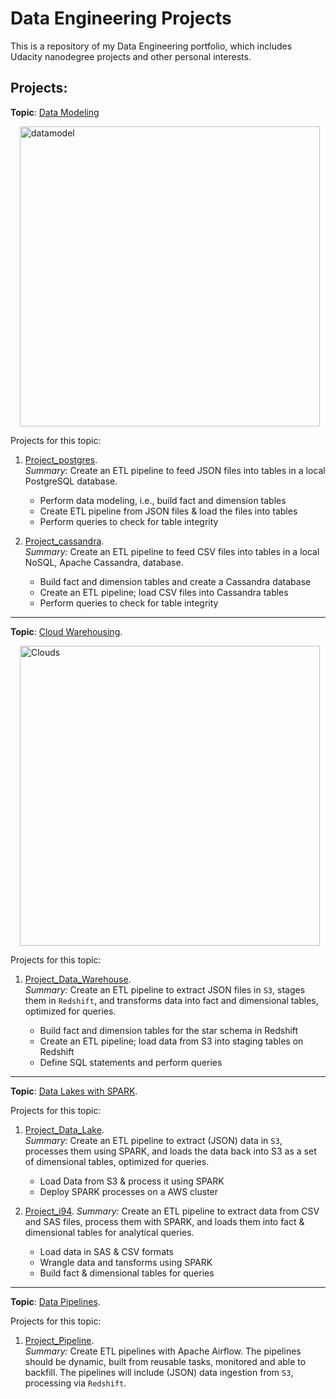 # Data Engineering Projects

This is a repository of my Data Engineering portfolio, which includes Udacity nanodegree projects and other personal interests.   


  
## Projects:

**Topic**: [Data Modeling](./projects/DataModeling/)
  
<img src="../images/modeling.png" alt="datamodel" title="model" width="480" align="center" class="center" style="padding-left: 15px" /> <br />

Projects for this topic:
1. [Project_postgres](./projects/DataModeling/Project_Postgres).   
_Summary:_ Create an ETL pipeline to feed JSON files into tables in a local PostgreSQL database.  

    - Perform data modeling, i.e., build fact and dimension tables
    - Create ETL pipeline from JSON files & load the files into tables
    - Perform queries to check for table integrity
  
2. [Project_cassandra](./projects/DataModeling/Project_Cassandra).  
_Summary:_ Create an ETL pipeline to feed CSV files into tables in a local NoSQL, Apache Cassandra,  database.  

    - Build fact and dimension tables and create a Cassandra database
    - Create an ETL pipeline; load CSV files into Cassandra tables
    - Perform queries to check for table integrity

---
**Topic**: [Cloud Warehousing](./projects/CloudWarehousing).

<img src="../images/Clouds.png" alt="Clouds" title="cloud" width="480" align="center" class="center" style="padding-left: 15px" /> <br />

Projects for this topic:  
1. [Project_Data_Warehouse](./projects/CloudWarehousing/Project_DataWarehouse).  
_Summary:_ Create an ETL pipeline to extract JSON files in `S3`, stages them in `Redshift`, and transforms data into fact and dimensional tables, optimized for queries.  

    - Build fact and dimension tables for the star schema in Redshift
    - Create an ETL pipeline; load data from S3 into staging  tables on Redshift
    - Define SQL statements and perform queries  

---
**Topic**: [Data Lakes with SPARK](./projects/DataLakes).

Projects for this topic:  
1. [Project_Data_Lake](./projects/DataLakes/Project_SPARK).  
_Summary:_ Create an ETL pipeline to extract (JSON) data in `S3`, processes them using SPARK, and loads the data back into S3 as a set of dimensional tables, optimized for queries.  

    - Load Data from S3 & process it using SPARK
    - Deploy SPARK processes on a AWS cluster  

2. [Project_i94](./projects/DataLakes/Project_i94).
_Summary:_ Create an ETL pipeline to extract data from CSV and SAS files, process them with SPARK, and loads them into fact & dimensional tables for analytical queries.  

    - Load data in SAS & CSV formats  
    - Wrangle data and tansforms using SPARK 
    - Build fact & dimensional tables for queries   

---
**Topic**: [Data Pipelines](./projects/DataPipelines).

Projects for this topic:  
1. [Project_Pipeline](./projects/DataPipelines).  
_Summary:_ Create ETL pipelines with Apache Airflow. The pipelines should be dynamic, built from reusable tasks, monitored and able to backfill. The pipelines will include (JSON) data ingestion from `S3`, processing via `Redshift`.   
